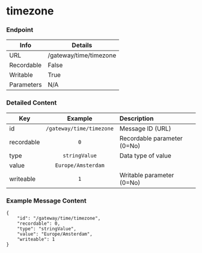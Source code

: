 # timezone



### Endpoint

| Info  | Details |
| ------------- | ------------- |
| URL   | /gateway/time/timezone   |
| Recordable   | False   |
| Writable   | True   |
| Parameters  | N/A |

### Detailed Content

|  Key  | Example | Description |
| ------------- | :------: | :------------------------------ |
|  id | `/gateway/time/timezone` | Message ID (URL) |
|  recordable | `0` | Recordable parameter (0=No) |
|  type | `stringValue` | Data type of value |
|  value | `Europe/Amsterdam` |  |
|  writeable | `1` | Writable parameter (0=No) |



### Example Message Content
```
{
    "id": "/gateway/time/timezone",
    "recordable": 0,
    "type": "stringValue",
    "value": "Europe/Amsterdam",
    "writeable": 1
}
```
